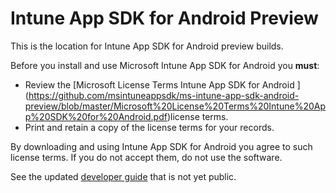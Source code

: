 # Intune App SDK for Android Preview

This is the location for Intune App SDK for Android preview builds. 

Before you install and use Microsoft Intune App SDK for Android you **must**:
* Review the [Microsoft License Terms Intune App SDK for Android ] (https://github.com/msintuneappsdk/ms-intune-app-sdk-android-preview/blob/master/Microsoft%20License%20Terms%20Intune%20App%20SDK%20for%20Android.pdf)license terms.
* Print and retain a copy of the license terms for your records.

By downloading and using Intune App SDK for Android you agree to such license terms.  If you do not accept them, do not use the software.

See the updated [developer guide](https://github.com/msintuneappsdk/ms-intune-app-sdk-android-preview/blob/master/Intune%20App%20SDK%20for%20Android%20Developer%20Guide.pdf) that is not yet public.

